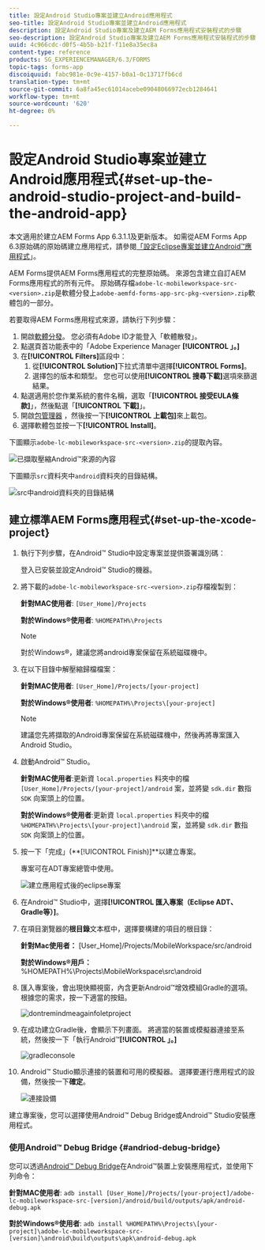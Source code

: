 ```yaml
---
title: 設定Android Studio專案並建立Android應用程式
seo-title: 設定Android Studio專案並建立Android應用程式
description: 設定Android Studio專案及建立AEM Forms應用程式安裝程式的步驟
seo-description: 設定Android Studio專案及建立AEM Forms應用程式安裝程式的步驟
uuid: 4c966cdc-d0f5-4b5b-b21f-f11e8a35ec8a
content-type: reference
products: SG_EXPERIENCEMANAGER/6.3/FORMS
topic-tags: forms-app
discoiquuid: fabc981e-0c9e-4157-b0a1-0c13717fb6cd
translation-type: tm+mt
source-git-commit: 6a8fa45ec61014acebe09048066972ecb1284641
workflow-type: tm+mt
source-wordcount: '620'
ht-degree: 0%

---
```



# 設定Android Studio專案並建立Android應用程式{#set-up-the-android-studio-project-and-build-the-android-app}

本文適用於建立AEM Forms App 6.3.1.1及更新版本。 如需從AEM Forms App 6.3原始碼的原始碼建立應用程式，請參閱[「設定Eclipse專案並建立Android™應用程式](/help/forms/using/setup-eclipse-project-build-installer.md)」。

AEM Forms提供AEM Forms應用程式的完整原始碼。 來源包含建立自訂AEM Forms應用程式的所有元件。 原始碼存檔`adobe-lc-mobileworkspace-src-<version>.zip`是軟體分發上`adobe-aemfd-forms-app-src-pkg-<version>.zip`軟體包的一部分。

若要取得AEM Forms應用程式來源，請執行下列步驟：

1. 開啟[軟體分發](https://experience.adobe.com/downloads)。 您必須有Adobe ID才能登入「軟體散發」。
1. 點選頁首功能表中的「Adobe Experience Manager **[!UICONTROL 」。]**
1. 在&#x200B;**[!UICONTROL Filters]**&#x200B;區段中：
   1. 從&#x200B;**[!UICONTROL Solution]**&#x200B;下拉式清單中選擇&#x200B;**[!UICONTROL Forms]**。
   2. 選擇包的版本和類型。 您也可以使用&#x200B;**[!UICONTROL 搜尋下載]**&#x200B;選項來篩選結果。
1. 點選適用於您作業系統的套件名稱，選取「**[!UICONTROL 接受EULA條款]**」，然後點選「**[!UICONTROL 下載]**」。
1. 開啟[包管理器](https://docs.adobe.com/content/help/en/experience-manager-65/administering/contentmanagement/package-manager.html) ，然後按一下&#x200B;**[!UICONTROL 上載包]**&#x200B;來上載包。
1. 選擇軟體包並按一下&#x200B;**[!UICONTROL Install]**。

下圖顯示`adobe-lc-mobileworkspace-src-<version>.zip`的提取內容。

![已擷取壓縮Android™來源的內容](assets/mws-content-1.png)

下圖顯示`src`資料夾中`android`資料夾的目錄結構。

![src中android資料夾的目錄結構](assets/android-folder.png)

## 建立標準AEM Forms應用程式{#set-up-the-xcode-project}

1. 執行下列步驟，在Android™ Studio中設定專案並提供簽署識別碼：

   登入已安裝並設定Android™ Studio的機器。

1. 將下載的`adobe-lc-mobileworkspace-src-<version>.zip`存檔複製到：

   **針對MAC使用者**:  `[User_Home]/Projects`

   **對於Windows®使用者**:  `%HOMEPATH%\Projects`

   >[!NOTE]
   >
   >對於Windows®，建議您將android專案保留在系統磁碟機中。

1. 在以下目錄中解壓縮歸檔檔案：

   **針對MAC使用者**:  `[User_Home]/Projects/[your-project]`

   **對於Windows®使用者**:  `%HOMEPATH%\Projects\[your-project]`

   >[!NOTE]
   >
   >建議您先將擷取的Android專案保留在系統磁碟機中，然後再將專案匯入Android Studio。

1. 啟動Android™ Studio。

   **針對MAC使用者**:更新資 `local.properties` 料夾中的檔 `[User_Home]/Projects/[your-project]/android` 案，並將變 `sdk.dir` 數指 `SDK` 向案頭上的位置。

   **對於Windows®使用者**:更新資 `local.properties` 料夾中的檔 `%HOMEPATH%\Projects\[your-project]\android` 案，並將變 `sdk.dir` 數指 `SDK` 向案頭上的位置。

1. 按一下「完成」(**[!UICONTROL Finish)]**以建立專案。

   專案可在ADT專案總管中使用。

   ![建立應用程式後的eclipse專案](assets/eclipsebuildmws.png)

1. 在Android™ Studio中，選擇&#x200B;**[!UICONTROL 匯入專案（Eclipse ADT、Gradle等）]**。
1. 在項目瀏覽器的&#x200B;**根目錄**&#x200B;文本框中，選擇要構建的項目的根目錄：

   **針對Mac使用者：** [User_Home]/Projects/MobileWorkspace/src/android

   **對於Windows®用戶：** %HOMEPATH%\Projects\MobileWorkspace\src\android

1. 匯入專案後，會出現快顯視窗，內含更新Android™增效模組Gradle的選項。 根據您的需求，按一下適當的按鈕。

   ![dontremindmeagainfoletproject](assets/dontremindmeagainforthisproject.png)

1. 在成功建立Gradle後，會顯示下列畫面。 將適當的裝置或模擬器連接至系統，然後按一下「執行Android™**[!UICONTROL 」。]**

   ![gradleconsole](assets/gradleconsole.png)

1. Android™ Studio顯示連接的裝置和可用的模擬器。 選擇要運行應用程式的設備，然後按一下&#x200B;**確定**。

   ![連接設備](assets/connecteddevice.png)

建立專案後，您可以選擇使用Android™ Debug Bridge或Android™ Studio安裝應用程式。

### 使用Android™ Debug Bridge {#andriod-debug-bridge}

您可以透過[Android™ Debug Bridge](https://developer.android.com/tools/help/adb.html)在Android™裝置上安裝應用程式，並使用下列命令：

**針對MAC使用者**:  `adb install [User_Home]/Projects/[your-project]/adobe-lc-mobileworkspace-src-[version]/android/build/outputs/apk/android-debug.apk`

**對於Windows®使用者**:  `adb install %HOMEPATH%\Projects\[your-project]\adobe-lc-mobileworkspace-src-[version]\android\build\outputs\apk\android-debug.apk`

